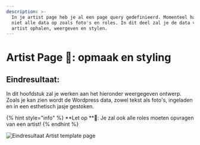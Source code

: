 ```yaml
---
description: >-
  In je artist page heb je al een page query gedefinieerd. Momenteel haal je nog
  niet alle data op zoals foto's en roles. In dit deel zal je de data van de
  artist ophalen, weergeven en stylen.
---
```


# Artist Page 🎨: opmaak en styling

## Eindresultaat:

In dit hoofdstuk zal je werken aan het hieronder weergegeven ontwerp. Zoals je kan zien wordt de Wordpress data, zowel tekst als foto's, ingeladen en in een esthetisch jasje gestoken.

{% hint style="info" %}
**Let op **👀: Je zal ook alle roles moeten opvragen van een artist!
{% endhint %}

![Eindresultaat Artist template page](../../.gitbook/assets/localhost\_8000\_artists_kevin-bismark.png)

